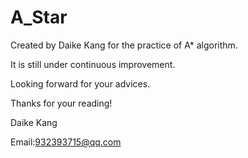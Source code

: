 # A_Star

Created by Daike Kang for the practice of A* algorithm.

It is still under continuous improvement.

Looking forward for your advices.

Thanks for your reading!

Daike Kang

Email:932393715@qq.com
